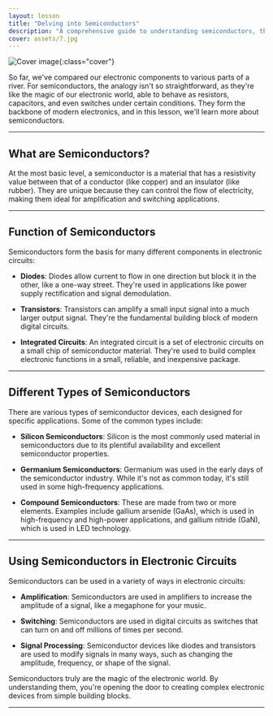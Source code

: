 ```yaml
---
layout: lesson
title: "Delving into Semiconductors"
description: "A comprehensive guide to understanding semiconductors, their function, different types, and how they are used in electronic circuits."
cover: assets/7.jpg
---
```


![Cover image]({{page.cover}}){:class="cover"}

So far, we've compared our electronic components to various parts of a river. For semiconductors, the analogy isn't so straightforward, as they're like the magic of our electronic world, able to behave as resistors, capacitors, and even switches under certain conditions. They form the backbone of modern electronics, and in this lesson, we'll learn more about semiconductors.

---

## What are Semiconductors?

At the most basic level, a semiconductor is a material that has a resistivity value between that of a conductor (like copper) and an insulator (like rubber). They are unique because they can control the flow of electricity, making them ideal for amplification and switching applications.

---

## Function of Semiconductors

Semiconductors form the basis for many different components in electronic circuits:

- **Diodes**: Diodes allow current to flow in one direction but block it in the other, like a one-way street. They're used in applications like power supply rectification and signal demodulation.

- **Transistors**: Transistors can amplify a small input signal into a much larger output signal. They're the fundamental building block of modern digital circuits.

- **Integrated Circuits**: An integrated circuit is a set of electronic circuits on a small chip of semiconductor material. They're used to build complex electronic functions in a small, reliable, and inexpensive package.

---

## Different Types of Semiconductors

There are various types of semiconductor devices, each designed for specific applications. Some of the common types include:

- **Silicon Semiconductors**: Silicon is the most commonly used material in semiconductors due to its plentiful availability and excellent semiconductor properties.

- **Germanium Semiconductors**: Germanium was used in the early days of the semiconductor industry. While it's not as common today, it's still used in some high-frequency applications.

- **Compound Semiconductors**: These are made from two or more elements. Examples include gallium arsenide (GaAs), which is used in high-frequency and high-power applications, and gallium nitride (GaN), which is used in LED technology.

---

## Using Semiconductors in Electronic Circuits

Semiconductors can be used in a variety of ways in electronic circuits:

- **Amplification**: Semiconductors are used in amplifiers to increase the amplitude of a signal, like a megaphone for your music.

- **Switching**: Semiconductors are used in digital circuits as switches that can turn on and off millions of times per second.

- **Signal Processing**: Semiconductor devices like diodes and transistors are used to modify signals in many ways, such as changing the amplitude, frequency, or shape of the signal.

Semiconductors truly are the magic of the electronic world. By understanding them, you're opening the door to creating complex electronic devices from simple building blocks.

---
